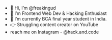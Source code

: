 - 👋 Hi, I’m @freakingud
- 👀 I’m Frontend Web Dev & Hacking Enthusiast
- 🌱 I’m currently BCA final year student in India.
- 👉 Struggling content creator on YouTube
- reach me on Instagram - @hack.and.code
